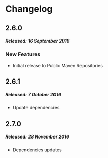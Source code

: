 # Changelog

## 2.6.0
##### Released: 16 September 2016

### New Features

* Initial release to Public Maven Repositories



## 2.6.1
##### Released: 7 October 2016

* Update dependencies


## 2.7.0
##### Released: 28 November 2016

* Dependencies updates


